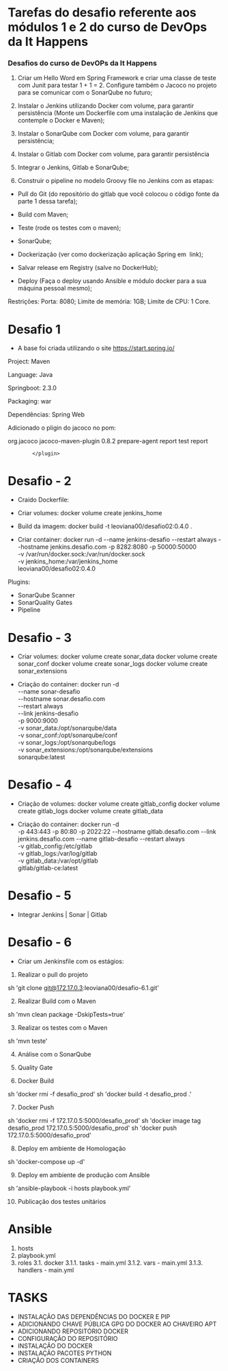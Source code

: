# Tarefas do desafio referente aos módulos 1 e 2 do curso de DevOps da It Happens

### Desafios do curso de DevOPs da It Happens

1. Criar um Hello Word em Spring Framework e criar uma classe de teste com Junit para
testar 1 + 1 = 2. Configure também o Jacoco no projeto para se comunicar com o
SonarQube no futuro;

2. Instalar o Jenkins utilizando Docker com volume, para garantir persistência (Monte um
Dockerfile com uma instalação de Jenkins que contemple o Docker e Maven);

3. Instalar o SonarQube com Docker com volume, para garantir persistência;

4. Instalar o Gitlab com Docker com volume, para garantir persistência

5. Integrar o Jenkins, Gitlab e SonarQube;

6. Construir o pipeline no modelo Groovy file no Jenkins com as etapas:

 - Pull do Git (do repositório do gitlab que você colocou o código fonte da parte 1 dessa
tarefa);

 - Build com Maven;
 
 - Teste (rode os testes com o maven);
 
 - SonarQube;
 
 - Dockerização (ver como dockerização aplicação Spring em ​ link​ );
 
 - Salvar release em Registry (salve no DockerHub);
 
 - Deploy (Faça o deploy usando Ansible e módulo docker para a sua máquina pessoal
mesmo);

Restrições:
Porta: 8080;
Limite de memória: 1GB;
Limite de CPU: 1 Core.

# Desafio 1

- A base foi criada utilizando o site https://start.spring.io/

Project: Maven

Language: Java

Springboot: 2.3.0

Packaging: war

Dependências: Spring Web

Adicionado o pligin do jacoco no pom:

<plugin>
				<groupId>org.jacoco</groupId>
				<artifactId>jacoco-maven-plugin</artifactId>
				<version>0.8.2</version>
				<executions>
					<execution>
						<goals>
							<goal>prepare-agent</goal>
						</goals>
					</execution>
					<!-- attached to Maven test phase -->
					<execution>
						<id>report</id>
						<phase>test</phase>
						<goals>
							<goal>report</goal>
						</goals>
					</execution>
				</executions>

			</plugin>
   
# Desafio - 2

- Craido Dockerfile:

- Criar volumes:
  docker volume create jenkins_home

- Build da imagem:
  docker build -t leoviana00/desafio02:0.4.0 .
  
- Criar container:
  docker run -d --name jenkins-desafio --restart always --hostname jenkins.desafio.com  -p 8282:8080 -p 50000:50000 \
  -v /var/run/docker.sock:/var/run/docker.sock \
  -v jenkins_home:/var/jenkins_home \
  leoviana00/desafio02:0.4.0

Plugins: 
 - SonarQube Scanner
 - SonarQuality Gates
 - Pipeline
 
# Desafio - 3

- Criar volumes:
  docker volume create sonar_data
  docker volume create sonar_conf
  docker volume create sonar_logs
  docker volume create sonar_extensions
  
- Criação do container:
  docker run -d \
--name sonar-desafio \
--hostname sonar.desafio.com \
--restart always \
--link jenkins-desafio \
-p 9000:9000 \
-v sonar_data:/opt/sonarqube/data \
-v sonar_conf:/opt/sonarqube/conf \
-v sonar_logs:/opt/sonarqube/logs \
-v sonar_extensions:/opt/sonarqube/extensions \
sonarqube:latest

# Desafio - 4

- Criação de volumes:
  docker volume create gitlab_config
  docker volume create gitlab_logs
  docker volume create gitlab_data

- Criação do container:
  docker run -d \
 -p 443:443 -p 80:80 -p 2022:22 --hostname gitlab.desafio.com --link jenkins.desafio.com --name gitlab-desafio --restart always \
 -v gitlab_config:/etc/gitlab \
 -v gitlab_logs:/var/log/gitlab \
 -v gitlab_data:/var/opt/gitlab \
 gitlab/gitlab-ce:latest

# Desafio - 5
- Integrar Jenkins | Sonar | Gitlab

# Desafio - 6

- Criar um Jenkinsfile com os estágios:

1. Realizar o pull do projeto

  sh 'git clone git@172.17.0.3:leoviana00/desafio-6.1.git'

2. Realizar Build com o Maven

  sh 'mvn clean package -DskipTests=true' 

3. Realizar os testes com o Maven

  sh 'mvn teste'

4. Análise com o SonarQube

5. Quality Gate

6. Docker Build

  sh 'docker rmi -f desafio_prod'
  sh 'docker build -t desafio_prod .'

7. Docker Push

  sh 'docker rmi -f 172.17.0.5:5000/desafio_prod'
  sh 'docker image tag desafio_prod 172.17.0.5:5000/desafio_prod'
  sh 'docker push 172.17.0.5:5000/desafio_prod'

8. Deploy em ambiente de Homologação

  sh 'docker-compose up -d'

9. Deploy em ambiente de produção com Ansible

  sh 'ansible-playbook -i hosts playbook.yml'

10. Publicação dos testes unitários

# Ansible

1. hosts
2. playbook.yml
3. roles
3.1. docker
3.1.1. tasks    - main.yml
3.1.2. vars     - main.yml 
3.1.3. handlers - main.yml


# TASKS

- INSTALAÇÃO DAS DEPENDÊNCIAS DO DOCKER E PIP
- ADICIONANDO CHAVE PÚBLICA GPG DO DOCKER AO CHAVEIRO APT
- ADICIONANDO REPOSITÓRIO DOCKER
- CONFIGURAÇÃO DO REPOSITÓRIO
- INSTALAÇÃO DO DOCKER
- INSTALAÇÃO PACOTES PYTHON
- CRIAÇÃO DOS CONTAINERS

